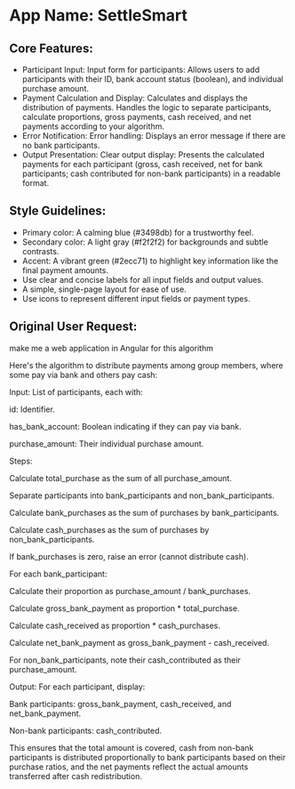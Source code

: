 # **App Name**: SettleSmart

## Core Features:

- Participant Input: Input form for participants: Allows users to add participants with their ID, bank account status (boolean), and individual purchase amount.
- Payment Calculation and Display: Calculates and displays the distribution of payments. Handles the logic to separate participants, calculate proportions, gross payments, cash received, and net payments according to your algorithm.
- Error Notification: Error handling: Displays an error message if there are no bank participants.
- Output Presentation: Clear output display: Presents the calculated payments for each participant (gross, cash received, net for bank participants; cash contributed for non-bank participants) in a readable format.

## Style Guidelines:

- Primary color: A calming blue (#3498db) for a trustworthy feel.
- Secondary color: A light gray (#f2f2f2) for backgrounds and subtle contrasts.
- Accent: A vibrant green (#2ecc71) to highlight key information like the final payment amounts.
- Use clear and concise labels for all input fields and output values.
- A simple, single-page layout for ease of use.
- Use icons to represent different input fields or payment types.

## Original User Request:
make me a web application in Angular for this algorithm

Here's the algorithm to distribute payments among group members, where some pay via bank and others pay cash:

Input: List of participants, each with:

id: Identifier.

has_bank_account: Boolean indicating if they can pay via bank.

purchase_amount: Their individual purchase amount.

Steps:

Calculate total_purchase as the sum of all purchase_amount.

Separate participants into bank_participants and non_bank_participants.

Calculate bank_purchases as the sum of purchases by bank_participants.

Calculate cash_purchases as the sum of purchases by non_bank_participants.

If bank_purchases is zero, raise an error (cannot distribute cash).

For each bank_participant:

Calculate their proportion as purchase_amount / bank_purchases.

Calculate gross_bank_payment as proportion * total_purchase.

Calculate cash_received as proportion * cash_purchases.

Calculate net_bank_payment as gross_bank_payment - cash_received.

For non_bank_participants, note their cash_contributed as their purchase_amount.

Output: For each participant, display:

Bank participants: gross_bank_payment, cash_received, and net_bank_payment.

Non-bank participants: cash_contributed.

This ensures that the total amount is covered, cash from non-bank participants is distributed proportionally to bank participants based on their purchase ratios, and the net payments reflect the actual amounts transferred after cash redistribution.
  